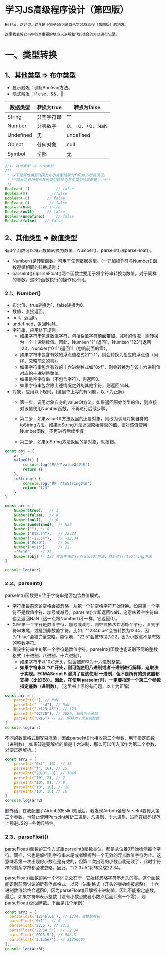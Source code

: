 # 学习JS高级程序设计（第四版）
```
Hello，欢迎你。这里是小狮子65记录自己学习JS高程（第四版）的地方。

这里我会将此书中较为重要的地方以讲解和代码结合的方式进行记录。
```

# 一、类型转换

## 1、其他类型 => 布尔类型

 - 显示触发：调用Boolean方法。
 - 隐式触发：if else、&&、||

|  数据类型   | 转换为true  | 转换为false |
|  ----  | ----  | ----|
| String  | 非空字符串 |  "" |
| Number  | 非零数字 | 0、-0、+0、NaN |
| Undefined | 无 | undefined |
| Object | 任何对象 | null |
| Symbol | 全部 | 无 |

```javascript
//1、其他类型 => 布尔类型
/**
 * 以下是其他类型转换为布尔类型结果为false的所有情况，
 * **除此之外所有的其他类型转换为布尔类型结果都是true**
 */
Boolean('')            // false
Boolean(0)           //false
Boolean(+0)        // false
Boolean(-0)         // false
Boolean(NaN)     // false
Boolean(null)      // false
Boolean(undefined)     // false
Boolean(false)    // false
```

## 2、其他类型 => 数值类型

有3个函数可以将非数值转换为数值：Number()、parseInt()和parseFloat()。

 - Number()是转型函数，可用于任何数据类型。(一元加操作符与Number()函数遵循相同的转换规则。)
 - parseInt()和parseFloat()两个函数主要用于将字符串转换为数值。对于同样的参数，这3个函数执行的操作也不同。

### 2.1、Number()

- 布尔值，true转换为1，false转换为0。
- 数值，直接返回。
- null，返回0。
- undefined，返回NaN。
- 字符串，应用以下规则。
    - 如果字符串包含数值字符，包括数值字符前面带加、减号的情况，则转换为一个十进制数值。因此，Number("1")返回1，Number("123")返回123，Number("011")返回11（忽略前面的零）。
    - 如果字符串包含有效的浮点值格式如"1.1"，则会转换为相应的浮点值（同样，忽略前面的零）。
    - 如果字符串包含有效的十六进制格式如"0xf"，则会转换为与该十六进制值对应的十进制整数值。
    - 如果是空字符串（不包含字符），则返回0。
    - 如果字符串包含除上述情况之外的其他字符，则返回NaN。
- 对象，应用以下规则。(这里书上写的有问题，以下为正解)
  - 第一步，调用对象自身的valueOf方法。如果返回原始类型的值，则直接对该值使用Number函数，不再进行后续步骤。

  - 第二步，如果valueOf方法返回的还是对象，则改为调用对象自身的toString方法。如果toString方法返回原始类型的值，则对该值使用Number函数，不再进行后续步骤。

  - 第三步，如果toString方法返回的是对象，就报错。
```javascript
const obj = {
    a: 1,
    valueOf() {
        console.log("执行了valueOf方法")
        return {}
    },
    toString() {
        console.log("执行了toString方法")
        return "123"
    }
}

const arr = [
    Number(true),   // 1
    Number(false),  // 0 
    Number(null),   // 0
    Number(undefined),  // NaN
    Number(""), // 0
    Number("012.34"),   // 12.34
    Number("-12.34"),   // -12.34
    Number("0o70"),     // 56
    Number("0x16"),     // 22
    +"0x16",    // 22
    Number(obj) // 123 在其中先执行了valueOf方法，然后执行了toString方法
]

console.log(arr)
```

### 2.2、parseInt()

parseInt()函数更专注于字符串是否包含数值模式。
- 字符串最前面的空格会被忽略，从第一个非空格字符开始转换。如果第一个字符不是数值字符、加号或减号，parseInt()立即返回NaN。这意味着空字符串也会返回NaN（这一点跟Number()不一样，它返回0）。
- 如果第一个字符是数值字符、加号或减号，则继续依次检测每个字符，直到字符串末尾，或碰到非数值字符。比如，"1234blue"会被转换为1234，因为"blue"会被完全忽略。类似地，"22.5"会被转换为22，因为小数点不是有效的整数字符。
- 假设字符串中的第一个字符是数值字符，parseInt()函数也能识别不同的整数格式（十进制、八进制、十六进制）。
  - 如果字符串以"0x"开头，就会被解释为十六进制整数。
  - __如果字符串以 "0"开头，则可能使用八进制或者十进制进行解释，这取决于实现。ECMAScript 5 澄清了应该使用 十进制，但不是所有的浏览器都支持（比如IE8）。因此，在使用 parseInt 时，一定要指定一个第二个参数指定底数（进制数）。__（这里书上写的有问题，以上为正解）

```javascript
const arr = [
    parseInt(""), // NaN
    parseInt("  asd"), // NaN
    parseInt(" +123.45"), // 123
    parseInt("02020"), // 2020, 解释为十进制
    parseInt("0x16") // 22，解释为十六进制整数
]
console.log(arr)
```

不同的数值格式很容易混淆，因此parseInt()也接收第二个参数，用于指定底数（进制数）。如果知道要解析的值是十六进制，那么可以传入16作为第二个参数，以便正确解析。：

```javascript
const arr2 = [
    parseInt("0xf", 16), // 15
    parseInt("f", 16), // 15
    parseInt("2020", 8), // 1040
    parseInt("10", 2), // 2
    parseInt("10", 8), // 8
    parseInt("10", 10), // 10
    parseInt("10", 16) // 16
]
console.log(arr2)
```
题外话，在我配置了Airbnb的Eslint规范后，我发现Airbnb强制ParseInt要传入第二个参数，也禁止使用ParseInt解析二进制、八进制、十六进制，进而在编码规范上规避JS的一些诡异特性。

### 2.3、parseFloat()

parseFloat()函数的工作方式跟parseInt()函数类似，都是从位置0开始检测每个字符。同样，它也是解析到字符串末尾或者解析到一个无效的浮点数值字符为止。这意味着第一次出现的小数点是有效的，但第二次出现的小数点就无效了，此时字符串的剩余字符都会被忽略。因此，"22.34.5"将转换成22.34。

parseFloat()函数的另一个不同之处在于，它始终忽略字符串开头的零。这个函数能识别前面讨论的所有浮点格式，以及十进制格式（开头的零始终被忽略）。十六进制数值始终会返回0。因为parseFloat()只解析十进制值，因此不能指定底数。最后，如果字符串表示整数（没有小数点或者小数点后面只有一个零），则parseFloat()返回整数。下面是几个示例：
```javascript
const arr3 = [
  parseFloat('1234blue'), // 1234，按整数解析
  parseFloat('0xA'), // 0
  parseFloat('22.5'), // 22.5
  parseFloat('22.34.5'), // 22.34
  parseFloat('0908.5'), // 908.5
  parseFloat('3.125e7'), // 31250000
];
console.log(arr3);
```

